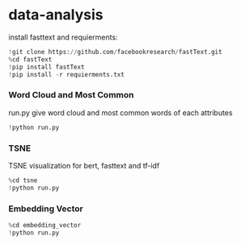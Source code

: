 # data-analysis

install fasttext and requierments:

```python
!git clone https://github.com/facebookresearch/fastText.git
%cd fastText
!pip install fastText
!pip install -r requierments.txt
```

### Word Cloud and Most Common
run.py give word cloud and most common words of each attributes
```python
!python run.py
```

### TSNE
TSNE visualization for bert, fasttext and tf-idf
```python
%cd tsne
!python run.py
```

### Embedding Vector
```python
%cd embedding_vector
!python run.py
```
